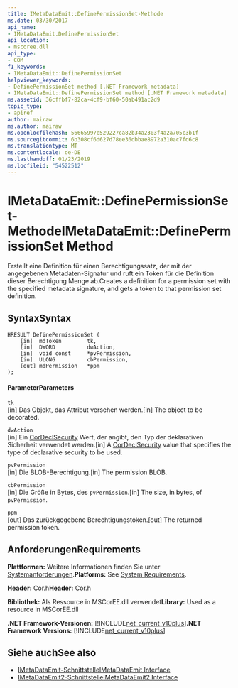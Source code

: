 ```yaml
---
title: IMetaDataEmit::DefinePermissionSet-Methode
ms.date: 03/30/2017
api_name:
- IMetaDataEmit.DefinePermissionSet
api_location:
- mscoree.dll
api_type:
- COM
f1_keywords:
- IMetaDataEmit::DefinePermissionSet
helpviewer_keywords:
- DefinePermissionSet method [.NET Framework metadata]
- IMetaDataEmit::DefinePermissionSet method [.NET Framework metadata]
ms.assetid: 36cffbf7-82ca-4cf9-bf60-50ab491ac2d9
topic_type:
- apiref
author: mairaw
ms.author: mairaw
ms.openlocfilehash: 56665997e529227ca82b34a2303f4a2a705c3b1f
ms.sourcegitcommit: 6b308cf6d627d78ee36dbbae8972a310ac7fd6c8
ms.translationtype: MT
ms.contentlocale: de-DE
ms.lasthandoff: 01/23/2019
ms.locfileid: "54522512"
---
```

# <a name="imetadataemitdefinepermissionset-method"></a><span data-ttu-id="8854b-102">IMetaDataEmit::DefinePermissionSet-Methode</span><span class="sxs-lookup"><span data-stu-id="8854b-102">IMetaDataEmit::DefinePermissionSet Method</span></span>
<span data-ttu-id="8854b-103">Erstellt eine Definition für einen Berechtigungssatz, der mit der angegebenen Metadaten-Signatur und ruft ein Token für die Definition dieser Berechtigung Menge ab.</span><span class="sxs-lookup"><span data-stu-id="8854b-103">Creates a definition for a permission set with the specified metadata signature, and gets a token to that permission set definition.</span></span>  
  
## <a name="syntax"></a><span data-ttu-id="8854b-104">Syntax</span><span class="sxs-lookup"><span data-stu-id="8854b-104">Syntax</span></span>  
  
```  
HRESULT DefinePermissionSet (  
    [in]  mdToken        tk,   
    [in]  DWORD          dwAction,   
    [in]  void const     *pvPermission,   
    [in]  ULONG          cbPermission,   
    [out] mdPermission   *ppm   
);  
```  
  
#### <a name="parameters"></a><span data-ttu-id="8854b-105">Parameter</span><span class="sxs-lookup"><span data-stu-id="8854b-105">Parameters</span></span>  
 `tk`  
 <span data-ttu-id="8854b-106">[in] Das Objekt, das Attribut versehen werden.</span><span class="sxs-lookup"><span data-stu-id="8854b-106">[in] The object to be decorated.</span></span>  
  
 `dwAction`  
 <span data-ttu-id="8854b-107">[in] Ein [CorDeclSecurity](../../../../docs/framework/unmanaged-api/metadata/cordeclsecurity-enumeration.md) Wert, der angibt, den Typ der deklarativen Sicherheit verwendet werden.</span><span class="sxs-lookup"><span data-stu-id="8854b-107">[in] A [CorDeclSecurity](../../../../docs/framework/unmanaged-api/metadata/cordeclsecurity-enumeration.md) value that specifies the type of declarative security to be used.</span></span>  
  
 `pvPermission`  
 <span data-ttu-id="8854b-108">[in] Die BLOB-Berechtigung.</span><span class="sxs-lookup"><span data-stu-id="8854b-108">[in] The permission BLOB.</span></span>  
  
 `cbPermission`  
 <span data-ttu-id="8854b-109">[in] Die Größe in Bytes, des `pvPermission`.</span><span class="sxs-lookup"><span data-stu-id="8854b-109">[in] The size, in bytes, of `pvPermission`.</span></span>  
  
 `ppm`  
 <span data-ttu-id="8854b-110">[out] Das zurückgegebene Berechtigungstoken.</span><span class="sxs-lookup"><span data-stu-id="8854b-110">[out] The returned permission token.</span></span>  
  
## <a name="requirements"></a><span data-ttu-id="8854b-111">Anforderungen</span><span class="sxs-lookup"><span data-stu-id="8854b-111">Requirements</span></span>  
 <span data-ttu-id="8854b-112">**Plattformen:** Weitere Informationen finden Sie unter [Systemanforderungen](../../../../docs/framework/get-started/system-requirements.md).</span><span class="sxs-lookup"><span data-stu-id="8854b-112">**Platforms:** See [System Requirements](../../../../docs/framework/get-started/system-requirements.md).</span></span>  
  
 <span data-ttu-id="8854b-113">**Header:** Cor.h</span><span class="sxs-lookup"><span data-stu-id="8854b-113">**Header:** Cor.h</span></span>  
  
 <span data-ttu-id="8854b-114">**Bibliothek:** Als Ressource in MSCorEE.dll verwendet</span><span class="sxs-lookup"><span data-stu-id="8854b-114">**Library:** Used as a resource in MSCorEE.dll</span></span>  
  
 <span data-ttu-id="8854b-115">**.NET Framework-Versionen:** [!INCLUDE[net_current_v10plus](../../../../includes/net-current-v10plus-md.md)]</span><span class="sxs-lookup"><span data-stu-id="8854b-115">**.NET Framework Versions:** [!INCLUDE[net_current_v10plus](../../../../includes/net-current-v10plus-md.md)]</span></span>  
  
## <a name="see-also"></a><span data-ttu-id="8854b-116">Siehe auch</span><span class="sxs-lookup"><span data-stu-id="8854b-116">See also</span></span>
- [<span data-ttu-id="8854b-117">IMetaDataEmit-Schnittstelle</span><span class="sxs-lookup"><span data-stu-id="8854b-117">IMetaDataEmit Interface</span></span>](../../../../docs/framework/unmanaged-api/metadata/imetadataemit-interface.md)
- [<span data-ttu-id="8854b-118">IMetaDataEmit2-Schnittstelle</span><span class="sxs-lookup"><span data-stu-id="8854b-118">IMetaDataEmit2 Interface</span></span>](../../../../docs/framework/unmanaged-api/metadata/imetadataemit2-interface.md)
